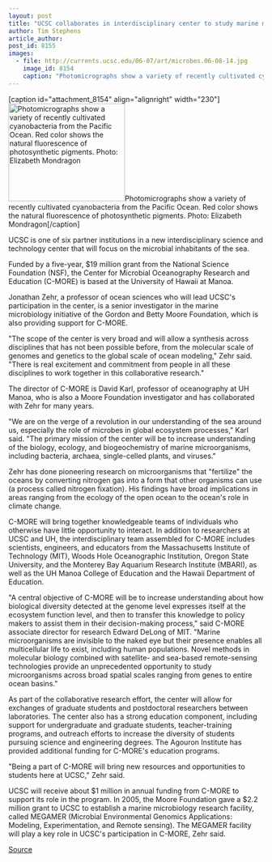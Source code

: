 ```yaml
---
layout: post
title: "UCSC collaborates in interdisciplinary center to study marine microbes"
author: Tim Stephens
article_author: 
post_id: 8155
images:
  - file: http://currents.ucsc.edu/06-07/art/microbes.06-08-14.jpg
    image_id: 8154
    caption: "Photomicrographs show a variety of recently cultivated cyanobacteria from the Pacific Ocean. Red color shows the natural fluorescence of photosynthetic pigments. Photo: Elizabeth Mondragon"
---
```


[caption id="attachment_8154" align="alignright" width="230"]<a href="http://dev-ucsc-news.pantheonsite.io/wp-content/uploads/2006/08/microbes.06-08-14.jpg"><img class="size-full wp-image-8154" src="http://dev-ucsc-news.pantheonsite.io/wp-content/uploads/2006/08/microbes.06-08-14.jpg" alt="Photomicrographs show a variety of recently cultivated cyanobacteria from the Pacific Ocean. Red color shows the natural fluorescence of photosynthetic pigments. Photo: Elizabeth Mondragon" width="230" height="193" /></a>Photomicrographs show a variety of recently cultivated cyanobacteria from the Pacific Ocean. Red color shows the natural fluorescence of photosynthetic pigments. Photo: Elizabeth Mondragon[/caption]
<a name="content" id="content"></a>
<p>
  UCSC is one of six partner institutions in a new interdisciplinary science and technology center that will focus on the microbial inhabitants of the sea.
</p>
<p>
  Funded by a five-year, $19 million grant from the National Science Foundation (NSF), the Center for Microbial Oceanography Research and Education (C-MORE) is based at the University of Hawaii at Manoa.
</p>
<p>
  Jonathan Zehr, a professor of ocean sciences who will lead UCSC's participation in the center, is a senior investigator in the marine microbiology initiative of the Gordon and Betty Moore Foundation, which is also providing support for C-MORE.
</p>
<p>
  "The scope of the center is very broad and will allow a synthesis across disciplines that has not been possible before, from the molecular scale of genomes and genetics to the global scale of ocean modeling," Zehr said. "There is real excitement and commitment from people in all these disciplines to work together in this collaborative research."
</p>
<p>
  The director of C-MORE is David Karl, professor of oceanography at UH Manoa, who is also a Moore Foundation investigator and has collaborated with Zehr for many years.
</p>
<p>
  "We are on the verge of a revolution in our understanding of the sea around us, especially the role of microbes in global ecosystem processes," Karl said. "The primary mission of the center will be to increase understanding of the biology, ecology, and biogeochemistry of marine microorganisms, including bacteria, archaea, single-celled plants, and viruses."
</p>
<p>
  Zehr has done pioneering research on microorganisms that "fertilize" the oceans by converting nitrogen gas into a form that other organisms can use (a process called nitrogen fixation). His findings have broad implications in areas ranging from the ecology of the open ocean to the ocean's role in climate change.
</p>
<p>
  C-MORE will bring together knowledgeable teams of individuals who otherwise have little opportunity to interact. In addition to researchers at UCSC and UH, the interdisciplinary team assembled for C-MORE includes scientists, engineers, and educators from the Massachusetts Institute of Technology (MIT), Woods Hole Oceanographic Institution, Oregon State University, and the Monterey Bay Aquarium Research Institute (MBARI), as well as the UH Manoa College of Education and the Hawaii Department of Education.
</p>
<p>
  "A central objective of C-MORE will be to increase understanding about how biological diversity detected at the genome level expresses itself at the ecosystem function level, and then to transfer this knowledge to policy makers to assist them in their decision-making process," said C-MORE associate director for research Edward DeLong of MIT. "Marine microorganisms are invisible to the naked eye but their presence enables all multicellular life to exist, including human populations. Novel methods in molecular biology combined with satellite- and sea-based remote-sensing technologies provide an unprecedented opportunity to study microorganisms across broad spatial scales ranging from genes to entire ocean basins."
</p>
<p>
  As part of the collaborative research effort, the center will allow for exchanges of graduate students and postdoctoral researchers between laboratories. The center also has a strong education component, including support for undergraduate and graduate students, teacher-training programs, and outreach efforts to increase the diversity of students pursuing science and engineering degrees. The Agouron Institute has provided additional funding for C-MORE's education programs.
</p>
<p>
  "Being a part of C-MORE will bring new resources and opportunities to students here at UCSC," Zehr said.
</p>
<p>
  UCSC will receive about $1 million in annual funding from C-MORE to support its role in the program. In 2005, the Moore Foundation gave a $2.2 million grant to UCSC to establish a marine microbiology research facility, called MEGAMER (Microbial Environmental Genomics Applications: Modeling, Experimentation, and Remote sensing). The MEGAMER facility will play a key role in UCSC's participation in C-MORE, Zehr said.
</p>
<p><a href="http://www1.ucsc.edu/currents/06-07/08-14/microbes.asp" title="Permalink to microbes">Source</a></p>
